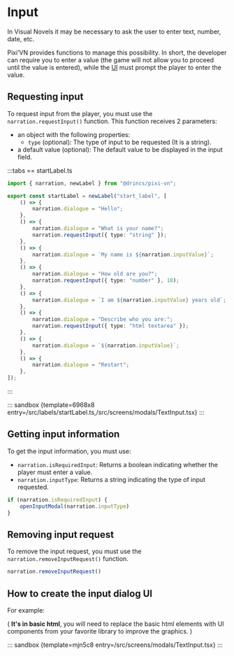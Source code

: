 # Input

In Visual Novels it may be necessary to ask the user to enter text, number, date, etc.

Pixi’VN provides functions to manage this possibility. In short, the developer can require you to enter a value (the game will not allow you to proceed until the value is entered), while the [UI](/start/interface.md) must prompt the player to enter the value.

## Requesting input

To request input from the player, you must use the `narration.requestInput()` function. This function receives 2 parameters:

- an object with the following properties:
  - `type` (optional): The type of input to be requested (It is a string).
- a default value (optional): The default value to be displayed in the input field.

:::tabs
== startLabel.ts

```ts
import { narration, newLabel } from "@drincs/pixi-vn";

export const startLabel = newLabel("start_label", [
    () => {
        narration.dialogue = "Hello";
    },
    () => {
        narration.dialogue = "What is your name?";
        narration.requestInput({ type: "string" });
    },
    () => {
        narration.dialogue = `My name is ${narration.inputValue}`;
    },
    () => {
        narration.dialogue = "How old are you?";
        narration.requestInput({ type: "number" }, 18);
    },
    () => {
        narration.dialogue = `I am ${narration.inputValue} years old`;
    },
    () => {
        narration.dialogue = "Describe who you are:";
        narration.requestInput({ type: "html textarea" });
    },
    () => {
        narration.dialogue = `${narration.inputValue}`;
    },
    () => {
        narration.dialogue = "Restart";
    },
]);
```

:::

::: sandbox {template=6968x8 entry=/src/labels/startLabel.ts,/src/screens/modals/TextInput.tsx}
:::

## Getting input information

To get the input information, you must use:

- `narration.isRequiredInput`: Returns a boolean indicating whether the player must enter a value.
- `narration.inputType`: Returns a string indicating the type of input requested.

```typescript
if (narration.isRequiredInput) {
    openInputModal(narration.inputType)
}
```

## Removing input request

To remove the input request, you must use the `narration.removeInputRequest()` function.

```typescript
narration.removeInputRequest()
```

## How to create the input dialog UI

For example:

( **It's in basic html**, you will need to replace the basic html elements with UI components from your favorite library to improve the graphics. )

::: sandbox {template=mjn5c8 entry=/src/screens/modals/TextInput.tsx}
:::
